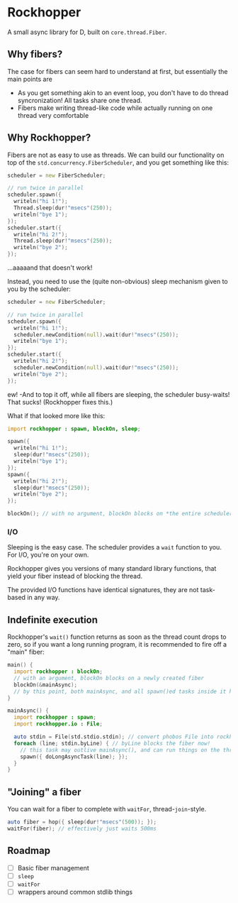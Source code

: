 # Rockhopper

A small async library for D, built on `core.thread.Fiber`.

## Why fibers?

The case for fibers can seem hard to understand at first, but essentially the main points are
 - As you get something akin to an event loop, you don't have to do thread syncronization! All tasks share one thread.
 - Fibers make writing thread-like code while actually running on one thread very comfortable

## Why Rockhopper?

Fibers are not as easy to use as threads.
We can build our functionality on top of the `std.concurrency.FiberScheduler`, and you get something like this:
```d
scheduler = new FiberScheduler;

// run twice in parallel
scheduler.spawn({
  writeln("hi 1!");
  Thread.sleep(dur!"msecs"(250));
  writeln("bye 1");
});
scheduler.start({
  writeln("hi 2!");
  Thread.sleep(dur!"msecs"(250));
  writeln("bye 2");
});
```

...aaaaand that doesn't work!

Instead, you need to use the (quite non-obvious) sleep mechanism given to you by the scheduler:
```d
scheduler = new FiberScheduler;

// run twice in parallel
scheduler.spawn({
  writeln("hi 1!");
  scheduler.newCondition(null).wait(dur!"msecs"(250));
  writeln("bye 1");
});
scheduler.start({
  writeln("hi 2!");
  scheduler.newCondition(null).wait(dur!"msecs"(250));
  writeln("bye 2");
});
```

ew! -And to top it off, while all fibers are sleeping, the scheduler busy-waits! That sucks! (Rockhopper fixes this.)

What if that looked more like this:
```d
import rockhopper : spawn, blockOn, sleep;

spawn({
  writeln("hi 1!");
  sleep(dur!"msecs"(250));
  writeln("bye 1");
});
spawn({
  writeln("hi 2!");
  sleep(dur!"msecs"(250));
  writeln("bye 2");
});

blockOn(); // with no argument, blockOn blocks on *the entire scheduler*
```

### I/O

Sleeping is the easy case. The scheduler provides a `wait` function to you.
For I/O, you're on your own.

Rockhopper gives you versions of many standard library functions, that yield your fiber instead of blocking the thread.

The provided I/O functions have identical signatures, they are not task-based in any way.

## Indefinite execution

Rockhopper's `wait()` function returns as soon as the thread count drops to zero,
so if you want a long running program, it is recommended to fire off a "main" fiber:
```d
main() {
  import rockhopper : blockOn;
  // with an argument, blockOn blocks on a newly created fiber
  blockOn(&mainAsync);
  // by this point, both mainAsync, and all spawn()ed tasks inside it have ended.
}

mainAsync() {
  import rockhopper : spawn;
  import rockhopper.io : File;

  auto stdin = File(std.stdio.stdin); // convert phobos File into rockhopper File
  foreach (line; stdin.byLine) { // byLine blocks the fiber now!
    // this task may outlive mainAsync(), and can run things on the thread while the main one is waiting for a line
    spawn({ doLongAsyncTask(line); });
  }
}
```

## "Joining" a fiber
You can wait for a fiber to complete with `waitFor`, thread-`join`-style.

```d
auto fiber = hop({ sleep(dur!"msecs"(500)); });
waitFor(fiber); // effectively just waits 500ms
```

## Roadmap

- [ ] Basic fiber management
- [ ] `sleep`
- [ ] `waitFor`
- [ ] wrappers around common stdlib things
